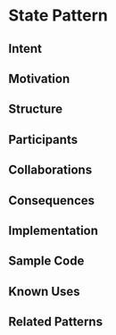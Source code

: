 # State Pattern

## Intent

## Motivation

## Structure

## Participants

## Collaborations

## Consequences

## Implementation

## Sample Code

## Known Uses

## Related Patterns
